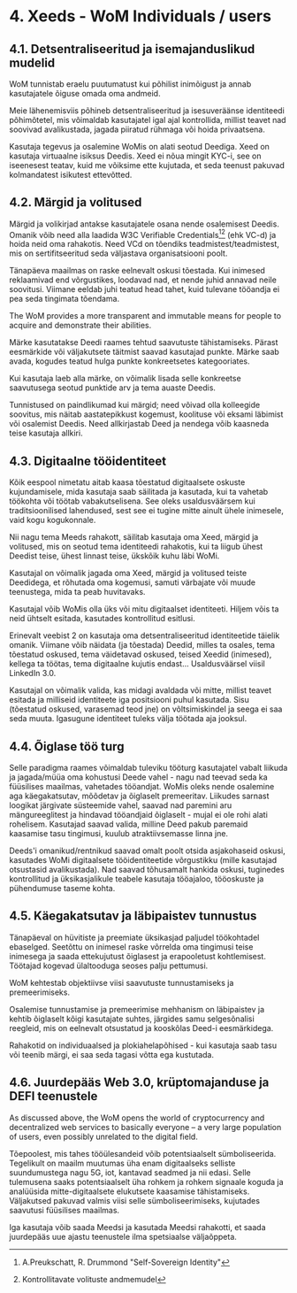# 4. Xeeds - WoM Individuals / users

## 4.1. Detsentraliseeritud ja isemajanduslikud mudelid

WoM tunnistab eraelu puutumatust kui põhilist inimõigust ja annab kasutajatele õiguse omada oma andmeid.

Meie lähenemisviis põhineb detsentraliseeritud ja isesuveräänse identiteedi põhimõtetel, mis võimaldab kasutajatel igal ajal kontrollida, millist teavet nad soovivad avalikustada, jagada piiratud rühmaga või hoida privaatsena.

Kasutaja tegevus ja osalemine WoMis on alati seotud Deediga. Xeed on kasutaja virtuaalne isiksus Deedis. Xeed ei nõua mingit KYC-i, see on iseenesest teatav, kuid me võiksime ette kujutada, et seda teenust pakuvad kolmandatest isikutest ettevõtted.

## 4.2. Märgid ja volitused

Märgid ja volikirjad antakse kasutajatele osana nende osalemisest Deedis. Omanik võib need alla laadida W3C Verifiable Credentials[^7][^8] (ehk VC-d) ja hoida neid oma rahakotis. Need VCd on tõendiks teadmistest/teadmistest, mis on sertifitseeritud seda väljastava organisatsiooni poolt.

Tänapäeva maailmas on raske eelnevalt oskusi tõestada. Kui inimesed reklaamivad end võrgustikes, loodavad nad, et nende juhid annavad neile soovitusi. Viimane eeldab juhi teatud head tahet, kuid tulevane tööandja ei pea seda tingimata tõendama.

The WoM provides a more transparent and immutable means for people to acquire and demonstrate their abilities.

Märke kasutatakse Deedi raames tehtud saavutuste tähistamiseks. Pärast eesmärkide või väljakutsete täitmist saavad kasutajad punkte. Märke saab avada, kogudes teatud hulga punkte konkreetsetes kategooriates.

Kui kasutaja laeb alla märke, on võimalik lisada selle konkreetse saavutusega seotud punktide arv ja tema auaste Deedis.

Tunnistused on paindlikumad kui märgid; need võivad olla kolleegide soovitus, mis näitab aastatepikkust kogemust, koolituse või eksami läbimist või osalemist Deedis. Need allkirjastab Deed ja nendega võib kaasneda teise kasutaja allkiri.

## 4.3. Digitaalne tööidentiteet

Kõik eespool nimetatu aitab kaasa tõestatud digitaalsete oskuste kujundamisele, mida kasutaja saab säilitada ja kasutada, kui ta vahetab töökohta või töötab vabakutselisena. See oleks usaldusväärsem kui traditsioonilised lahendused, sest see ei tugine mitte ainult ühele inimesele, vaid kogu kogukonnale.

Nii nagu tema Meeds rahakott, säilitab kasutaja oma Xeed, märgid ja volitused, mis on seotud tema identiteedi rahakotis, kui ta liigub ühest Deedist teise, ühest linnast teise, ükskõik kuhu läbi WoMi.

Kasutajal on võimalik jagada oma Xeed, märgid ja volitused teiste Deedidega, et rõhutada oma kogemusi, samuti värbajate või muude teenustega, mida ta peab huvitavaks.

Kasutajal võib WoMis olla üks või mitu digitaalset identiteeti. Hiljem võis ta neid ühtselt esitada, kasutades kontrollitud esitlusi.

Erinevalt veebist 2 on kasutaja oma detsentraliseeritud identiteetide täielik omanik. Viimane võib näidata (ja tõestada) Deedid, milles ta osales, tema tõestatud oskused, tema väidetavad oskused, teised Xeedid (inimesed), kellega ta töötas, tema digitaalne kujutis endast... Usaldusväärsel viisil LinkedIn 3.0.

Kasutajal on võimalik valida, kas midagi avaldada või mitte, millist teavet esitada ja milliseid identiteete iga positsiooni puhul kasutada. Sisu (tõestatud oskused, varasemad teod jne) on võltsimiskindel ja seega ei saa seda muuta. Igasugune identiteet tuleks välja töötada aja jooksul.

## 4.4. Õiglase töö turg

Selle paradigma raames võimaldab tuleviku tööturg kasutajatel vabalt liikuda ja jagada/müüa oma kohustusi Deede vahel - nagu nad teevad seda ka füüsilises maailmas, vahetades tööandjat. WoMis oleks nende osalemine aga käegakatsutav, mõõdetav ja õiglaselt premeeritav. Liikudes sarnast loogikat järgivate süsteemide vahel, saavad nad paremini aru mängureeglitest ja hindavad tööandjaid õiglaselt - mujal ei ole rohi alati rohelisem. Kasutajad saavad valida, milline Deed pakub paremaid kaasamise tasu tingimusi, kuulub atraktiivsemasse linna jne.

Deeds'i omanikud/rentnikud saavad omalt poolt otsida asjakohaseid oskusi, kasutades WoMi digitaalsete tööidentiteetide võrgustikku (mille kasutajad otsustasid avalikustada). Nad saavad tõhusamalt hankida oskusi, tuginedes kontrollitud ja üksikasjalikule teabele kasutaja tööajaloo, tööoskuste ja pühendumuse taseme kohta.

## 4.5. Käegakatsutav ja läbipaistev tunnustus

Tänapäeval on hüvitiste ja preemiate üksikasjad paljudel töökohtadel ebaselged. Seetõttu on inimesel raske võrrelda oma tingimusi teise inimesega ja saada ettekujutust õiglasest ja erapooletust kohtlemisest. Töötajad kogevad ülaltooduga seoses palju pettumusi.

WoM kehtestab objektiivse viisi saavutuste tunnustamiseks ja premeerimiseks.

Osalemise tunnustamise ja premeerimise mehhanism on läbipaistev ja kehtib õiglaselt kõigi kasutajate suhtes, järgides samu selgesõnalisi reegleid, mis on eelnevalt otsustatud ja kooskõlas Deed-i eesmärkidega.

Rahakotid on individuaalsed ja plokiahelapõhised - kui kasutaja saab tasu või teenib märgi, ei saa seda tagasi võtta ega kustutada.

## 4.6. Juurdepääs Web 3.0, krüptomajanduse ja DEFI teenustele

As discussed above, the WoM opens the world of cryptocurrency and decentralized web services to basically everyone – a very large population of users, even possibly unrelated to the digital field.

Tõepoolest, mis tahes tööülesandeid võib potentsiaalselt sümboliseerida. Tegelikult on maailm muutumas üha enam digitaalseks selliste suundumustega nagu 5G, iot, kantavad seadmed ja nii edasi. Selle tulemusena saaks potentsiaalselt üha rohkem ja rohkem signaale koguda ja analüüsida mitte-digitaalsete elukutsete kaasamise tähistamiseks. Väljakutsed pakuvad valmis viisi selle sümboliseerimiseks, kujutades saavutusi füüsilises maailmas.

Iga kasutaja võib saada Meedsi ja kasutada Meedsi rahakotti, et saada juurdepääs uue ajastu teenustele ilma spetsiaalse väljaõppeta.

[^7]: A.Preukschatt, R. Drummond "Self-Sovereign Identity"
[^8]: Kontrollitavate volituste andmemudel
